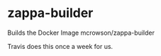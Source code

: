 # zappa-builder
Builds the Docker Image mcrowson/zappa-builder

Travis does this once a week for us.
